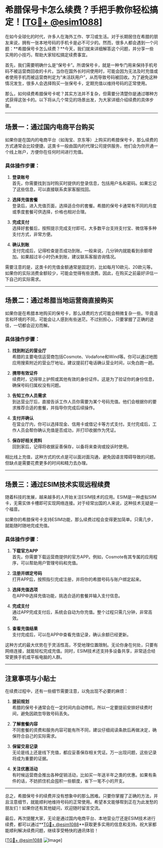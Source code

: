 # 希腊保号卡怎么续费？手把手教你轻松搞定！[[TG💪+ @esim1088](https://t.me/s/esim1088)]

在如今全球化的时代，许多人在海外工作、学习或生活。对于长期居住在希腊的朋友来说，拥有一张本地号码的手机卡是必不可少的。然而，很多人都会遇到一个问题：**希腊保号卡怎么续费？**今天，我们就来详细解答这个问题，并分享一些实用的小技巧，帮助大家轻松搞定续费事宜。

首先，我们需要明确什么是“保号卡”。所谓保号卡，就是一种专门用来保持手机号码不被运营商回收的卡片。当你在国外长时间使用时，可能会因为无法及时充值或者使用手机而被运营商判定为“未活跃用户”，从而导致号码被回收。为了避免这种情况发生，很多人会选择购买一张保号卡，定期充值以维持号码的正常使用。

那么，如何续费希腊保号卡呢？其实方法并不复杂，但需要分清楚你是通过哪种方式获得这张卡的。以下将从几个常见的场景出发，为大家详细介绍续费的具体步骤。

---

## 场景一：通过国内电商平台购买

如果你是在国内的电商平台（如淘宝、京东等）上购买的希腊保号卡，那么续费的方式通常会比较便捷。这类卡一般由国内的代理公司提供服务，他们会为你开通一个线上账户，方便你在任何时间进行充值。

### 具体操作步骤：
1. **登录账号**  
   首先，你需要找到当时购买时提供的登录信息，包括用户名和密码。如果忘记了这些信息，可以直接联系卖家客服找回。

2. **选择充值套餐**  
   登录后，进入充值页面，选择适合你的套餐。希腊的保号卡通常有不同的月度或季度套餐可供选择，价格也相对合理。

3. **完成支付**  
   选择好套餐后，按照提示完成支付即可。大多数平台支持支付宝、微信等多种支付方式，非常方便。

4. **确认到账**  
   支付完成后，记得检查是否成功到账。一般来说，几分钟内就能看到余额增加。如果超过半小时仍未到账，建议联系客服咨询情况。

需要注意的是，这类卡的充值金额通常是固定的，比如每月10欧元、20欧元等。如果你的实际消费金额较少，可能会觉得有些浪费。因此，在购买之前最好评估一下自己的实际需求。

---

## 场景二：通过希腊当地运营商直接购买

如果你是在希腊本地购买的保号卡，那么续费的方式可能会稍微复杂一些。毕竟语言和环境的不同，可能会让人感到有些迷茫。不过别担心，只要掌握了正确的途径，一切都会迎刃而解。

### 具体操作步骤：
1. **找到附近的营业厅**  
   希腊的主要电信运营商包括Cosmote、Vodafone和Wind等。你可以通过地图应用搜索附近的营业厅地址。建议提前打电话确认营业时间，以免白跑一趟。

2. **携带有效证件**  
   续费时，记得带上护照或其他有效的身份证件。这是为了验证你的身份信息，确保号码归属权没有问题。

3. **告知工作人员需求**  
   到达营业厅后，直接告诉工作人员你需要为某个号码充值。他们会根据你的要求推荐合适的套餐，并指导你完成后续操作。

4. **支付并确认**  
   在营业厅内，你可以选择现金、信用卡或借记卡等方式支付。支付完成后，工作人员会帮你确认充值是否成功，并打印收据作为凭证。

5. **保存好相关资料**  
   回到家后，记得将收据妥善保存，以备将来查询或投诉时使用。

相比线上充值，这种方式的优点是可以面对面沟通，避免因语言障碍导致的问题。但缺点是需要花费更多的时间和精力去办理。

---

## 场景三：通过ESIM技术实现远程续费

随着科技的发展，越来越多的人开始关注ESIM技术的应用。ESIM是一种虚拟SIM卡，无需实体卡槽即可实现网络连接。对于经常出国的人来说，这种技术无疑是一个福音。

如果你的希腊保号卡支持ESIM功能，那么续费过程会变得更加简单。只需几步，就能随时随地完成充值。

### 具体操作步骤：
1. **下载官方APP**  
   首先，你需要下载运营商提供的官方APP。例如，Cosmote有其专属的应用程序，可以帮助用户管理号码和充值。

2. **注册并绑定号码**  
   打开APP后，按照指引完成注册，并将你的希腊号码与账户绑定起来。

3. **选择充值选项**  
   在APP中选择充值功能，挑选合适的套餐并输入支付信息。

4. **完成支付**  
   通过APP完成支付后，系统会自动为你充值。整个过程只需几分钟，非常高效。

5. **查看充值结果**  
   支付完成后，可以在APP中查看充值记录，确认余额已经更新。

这种方式的最大优势在于灵活性高，不受地理位置限制。无论你身在何处，只要有网络连接，就能轻松完成充值。同时，ESIM技术还支持多设备共享，非常适合经常更换手机或平板电脑的人群。

---

## 注意事项与小贴士

在续费过程中，还有一些细节需要注意，以免出现不必要的麻烦：

1. **提前规划**  
   希腊的保号卡通常会在一定时间内自动停机，所以一定要提前安排好续费时间，避免因疏忽导致号码丢失。

2. **了解套餐内容**  
   不同套餐的资费和服务内容可能有所不同，建议仔细阅读条款后再做决定，确保符合自己的实际需求。

3. **保留交易记录**  
   无论是线上还是线下充值，都应妥善保存相关凭证。万一出现问题，这些记录将成为重要的证据。

4. **关注优惠活动**  
   有时候运营商会推出各种促销活动，比如买一年送半年之类的优惠。如果有条件的话，不妨抓住机会囤积一些额度，省下一笔不小的开支。

---

总之，希腊保号卡的续费并没有想象中的那么困难。只要你掌握了正确的方法，并且注意细节，就能顺利地维持号码的正常使用。希望本文能够帮到正在为此发愁的朋友们！如果你还有其他疑问，欢迎随时留言交流。

最后，再次提醒大家，无论是通过国内电商平台、本地营业厅还是ESIM技术进行续费，都可以通过**[TG💪+ @esim1088](https://t.me/s/esim1088)**获取更多实用的信息和支持。祝大家都能顺利解决续费问题，继续享受畅快的通讯体验！

[[TG💪+ @esim1088](https://t.me/s/esim1088) ![Image](https://i.postimg.cc/4NQfJmqS/Snipaste-2025-05-13-00-14-12.png)]